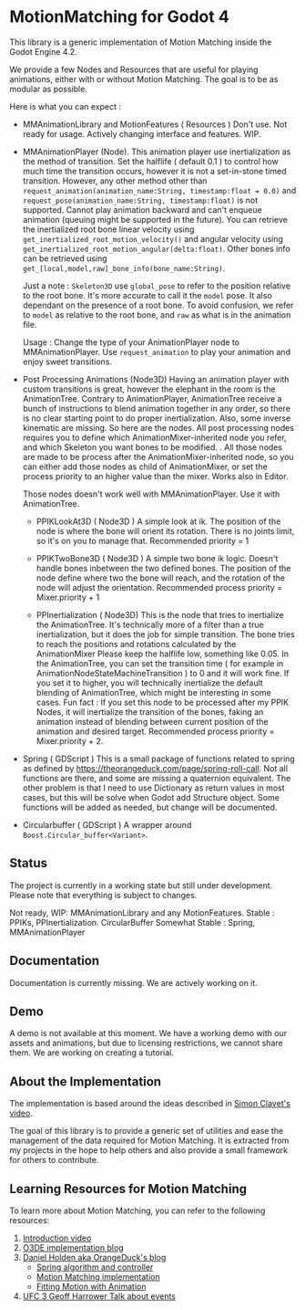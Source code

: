 # MotionMatching for Godot 4

This library is a generic implementation of Motion Matching inside the Godot Engine 4.2.

We provide a few Nodes and Resources that are useful for playing animations, either with or without Motion Matching. The goal is to be as modular as possible.

Here is what you can expect :

- MMAnimationLibrary and MotionFeatures ( Resources )
  Don't use. Not ready for usage. Actively changing interface and features. WIP. 

- MMAnimationPlayer (Node). 
  This animation player use inertialization as the method of transition. Set the halflife ( default 0.1 ) to control how much time the transition occurs, however it is not a set-in-stone timed transition.
  However, any other method other than `request_animation(animation_name:String, timestamp:float = 0.0)` and `request_pose(animation_name:String, timestamp:float)` is not supported. Cannot play animation backward and can't enqueue animation (queuing might be supported in the future).
  You can retrieve the inertialized root bone linear velocity using `get_inertialized_root_motion_velocity()` and angular velocity using `get_inertialized_root_motion_angular(delta:float)`. Other bones info can be retrieved using `get_[local,model,raw]_bone_info(bone_name:String)`.

  Just a note : `Skeleton3D` use `global_pose` to refer to the position relative to the root bone. It's more accurate to call it the `model` pose. It also dependant on the presence of a root bone. To avoid confusion, we refer to `model` as relative to the root bone, and `raw` as what is in the animation file.

  Usage : Change the type of your AnimationPlayer node to MMAnimationPlayer. Use `request_animation` to play your animation and enjoy sweet transitions.

- Post Processing Animations (Node3D)
  Having an animation player with custom transitions is great, however the elephant in the room is the AnimationTree. Contrary to AnimationPlayer, AnimationTree receive a bunch of instructions to blend animation together in any order, so there is no clear starting point to do proper inertialization. Also, some inverse kinematic are missing. So here are the nodes. All post processing nodes requires you to define which AnimationMixer-inherited node you refer, and which Skeleton you want bones to be modified. . All those nodes are made to be process after the AnimationMixer-inherited node, so you can either add those nodes as child of AnimationMixer, or set the process priority to an higher value than the mixer. Works also in Editor. 

  Those nodes doesn't work well with MMAnimationPlayer. Use it with AnimationTree.

  - PPIKLookAt3D ( Node3D )
  A simple look at ik. The position of the node is where the bone will orient its rotation. There is no joints limit, so it's on you to manage that. Recommended priority = 1

  - PPIKTwoBone3D ( Node3D )
  A simple two bone ik logic. Doesn't handle bones inbetween the two defined bones. The position of the node define where two the bone will reach, and the rotation of the node will adjust the orientation. Recommended process priority = Mixer.priority + 1

  - PPInertialization ( Node3D)
  This is the node that tries to inertialize the AnimationTree. It's technically more of a filter than a true inertialization, but it does the job for simple transition. The bone tries to reach the positions and rotations calculated by the AnimationMixer Please keep the halflife low, something like 0.05. In the AnimationTree, you can set the transition time ( for example in AnimationNodeStateMachineTransition ) to 0 and it will work fine. If you set it to higher, you will technically inertialize the default blending of AnimationTree, which might be interesting in some cases. Fun fact : If you set this node to be processed after my PPIK Nodes, it will inertialize the transition of the bones, faking an animation instead of blending between current position of the animation and desired target. Recommended process priority = Mixer.priority + 2. 

- Spring ( GDScript )
  This is a small package of functions related to spring as defined by https://theorangeduck.com/page/spring-roll-call. Not all functions are there, and some are missing a quaternion equivalent. The other problem is that I need to use Dictionary as return values in most cases, but this will be solve when Godot add Structure object. Some functions will be added as needed, but change will be documented.

- Circularbuffer ( GDScript )
  A wrapper around `Boost.Circular_buffer<Variant>`. 

## Status

The project is currently in a working state but still under development. Please note that everything is subject to changes.

Not ready, WIP: MMAnimationLibrary and any MotionFeatures.
Stable : PPIKs, PPInertialization. CircularBuffer
Somewhat Stable : Spring, MMAnimationPlayer

## Documentation

Documentation is currently missing. We are actively working on it.

## Demo

A demo is not available at this moment. We have a working demo with our assets and animations, but due to licensing restrictions, we cannot share them. We are working on creating a tutorial.

## About the Implementation

The implementation is based around the ideas described in [Simon Clavet's video](https://www.youtube.com/watch?v=jcpIrw38E-s).

The goal of this library is to provide a generic set of utilities and ease the management of the data required for Motion Matching. It is extracted from my projects in the hope to help others and also provide a small framework for others to contribute.

## Learning Resources for Motion Matching

To learn more about Motion Matching, you can refer to the following resources:

1. [Introduction video](https://www.gdcvault.com/play/1023280/Motion-Matching-and-The-Road)
2. [O3DE implementation blog](https://github.com/o3de/o3de/tree/development/Gems/MotionMatching)
3. [Daniel Holden aka OrangeDuck's blog](https://theorangeduck.com/)
   - [Spring algorithm and controller](https://theorangeduck.com/page/spring-roll-call)
   - [Motion Matching implementation](https://theorangeduck.com/page/code-vs-data-driven-displacement)
   - [Fitting Motion with Animation](https://theorangeduck.com/page/fitting-code-driven-displacement)
4. [UFC 3 Geoff Harrower Talk about events](https://www.gdcvault.com/play/1025228/Real-Player-Motion-Tech-in)
